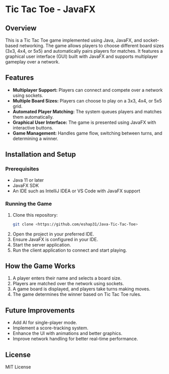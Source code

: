 # Tic Tac Toe - JavaFX

## Overview
This is a Tic Tac Toe game implemented using Java, JavaFX, and socket-based networking. The game allows players to choose different board sizes (3x3, 4x4, or 5x5) and automatically pairs players for matches. It features a graphical user interface (GUI) built with JavaFX and supports multiplayer gameplay over a network.

## Features
- **Multiplayer Support:** Players can connect and compete over a network using sockets.
- **Multiple Board Sizes:** Players can choose to play on a 3x3, 4x4, or 5x5 grid.
- **Automated Player Matching:** The system queues players and matches them automatically.
- **Graphical User Interface:** The game is presented using JavaFX with interactive buttons.
- **Game Management:** Handles game flow, switching between turns, and determining a winner.

## Installation and Setup
### Prerequisites
- Java 11 or later
- JavaFX SDK
- An IDE such as IntelliJ IDEA or VS Code with JavaFX support

### Running the Game
1. Clone this repository:
   ```sh
   git clone <https://github.com/eshap31/Java-Tic-Tac-Toe>
   ```
2. Open the project in your preferred IDE.
3. Ensure JavaFX is configured in your IDE.
4. Start the server application.
5. Run the client application to connect and start playing.

## How the Game Works
1. A player enters their name and selects a board size.
2. Players are matched over the network using sockets.
3. A game board is displayed, and players take turns making moves.
4. The game determines the winner based on Tic Tac Toe rules.

## Future Improvements
- Add AI for single-player mode.
- Implement a score-tracking system.
- Enhance the UI with animations and better graphics.
- Improve network handling for better real-time performance.

## License
MIT License
